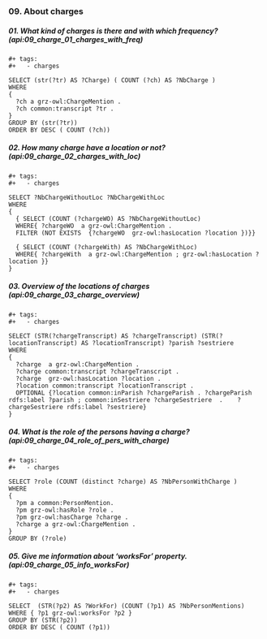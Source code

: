 ### 09. About charges

##### 01. What kind of charges is there and with which frequency? (api:09_charge_01_charges_with_freq)
```sparql
#+ tags:
#+   - charges

SELECT (str(?tr) AS ?Charge) ( COUNT (?ch) AS ?NbCharge ) 
WHERE 
{
  ?ch a grz-owl:ChargeMention .
  ?ch common:transcript ?tr .
}
GROUP BY (str(?tr))
ORDER BY DESC ( COUNT (?ch))
```

##### 02. How many charge have a location or not? (api:09_charge_02_charges_with_loc)
```sparql
#+ tags:
#+   - charges

SELECT ?NbChargeWithoutLoc ?NbChargeWithLoc
WHERE
{
  { SELECT (COUNT (?chargeWO) AS ?NbChargeWithoutLoc)
  WHERE{ ?chargeWO  a grz-owl:ChargeMention .
  FILTER (NOT EXISTS  {?chargeWO  grz-owl:hasLocation ?location })}}

  { SELECT (COUNT (?chargeWith) AS ?NbChargeWithLoc)
  WHERE{ ?chargeWith  a grz-owl:ChargeMention ; grz-owl:hasLocation ?location }}
}
```

##### 03. Overview of the locations of charges (api:09_charge_03_charge_overview)
```sparql
#+ tags:
#+   - charges 

SELECT (STR(?chargeTranscript) AS ?chargeTranscript) (STR(?locationTranscript) AS ?locationTranscript) ?parish ?sestriere
WHERE
{
  ?charge  a grz-owl:ChargeMention .
  ?charge common:transcript ?chargeTranscript .
  ?charge  grz-owl:hasLocation ?location .
  ?location common:transcript ?locationTranscript .
  OPTIONAL {?location common:inParish ?chargeParish . ?chargeParish rdfs:label ?parish ; common:inSestriere ?chargeSestriere  .    ?chargeSestriere rdfs:label ?sestriere}
}
```

##### 04. What is the role of the persons having a charge? (api:09_charge_04_role_of_pers_with_charge)
```sparql
#+ tags:
#+   - charges 

SELECT ?role (COUNT (distinct ?charge) AS ?NbPersonWithCharge )
WHERE
{
  ?pm a common:PersonMention.
  ?pm grz-owl:hasRole ?role .
  ?pm grz-owl:hasCharge ?charge .
  ?charge a grz-owl:ChargeMention .
}
GROUP BY (?role)
```

##### 05. Give me information about ‘worksFor’ property. (api:09_charge_05_info_worksFor)
```sparql
#+ tags:
#+   - charges 

SELECT  (STR(?p2) AS ?WorkFor) (COUNT (?p1) AS ?NbPersonMentions)
WHERE { ?p1 grz-owl:worksFor ?p2 }
GROUP BY (STR(?p2))
ORDER BY DESC ( COUNT (?p1))
```
